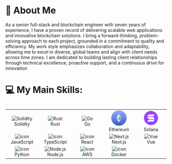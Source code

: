 # 💫 About Me
As a senior full-stack and blockchain engineer with seven years of experience, I have a proven record of delivering scalable web applications and innovative blockchain solutions.
I bring a forward-thinking, problem-solving approach to each project, grounded in a commitment to quality and efficiency. My work style emphasizes collaboration and adaptability, allowing me to excel in diverse, global teams and align with client needs across time zones.
I am dedicated to building lasting client relationships through technical excellence, proactive support, and a continuous drive for innovation


# 💻 My Main Skills:
<div style="display: flex; align-items: flex-start; align: center">
<table align="center">
    <tr>
        <td align="center" width="96">
            <img src="https://skillicons.dev/icons?i=solidity" width="48" height="48" alt="Solidity" />
            <br>Solidity
        </td>
        <td align="center" width="96">
            <img src="https://skillicons.dev/icons?i=rust" width="48" height="48" alt="Rust" />
            <br>Rust
        </td>
        <td align="center" width="96">
            <img src="https://skillicons.dev/icons?i=go" width="48" height="48" alt="Go" />
            <br>Go
        </td> 
        <td align="center" width="96">
            <img src="./assets/ethereum.png" width="48" height="48" alt="ethereum" />
            <br>Ethereum
        </td>    
        <td align="center" width="96">
            <img src="./assets/solana.png" width="48" height="48" alt="ethereum" />
            <br>Solana
        </td>              
    </tr>
    <tr>
        <td align="center" width="96">
            <img src="https://techstack-generator.vercel.app/js-icon.svg" alt="icon" width="48" height="48" />
            <br>JavaScript
        </td> 
        <td align="center" width="96">
            <img src="https://techstack-generator.vercel.app/ts-icon.svg" alt="icon" width="48" height="48" />
            <br>TypeScript
        </td> 
        <td align="center" width="96">
            <img src="https://techstack-generator.vercel.app/react-icon.svg" alt="icon" width="48" height="48" />
            <br>React
        </td> 
         <td align="center" width="96">
            <img src="https://skillicons.dev/icons?i=nextjs" width="48" height="48" alt="Next.js" />
            <br>Next.js
        </td>
        <td align="center" width="96">
            <img src="https://skillicons.dev/icons?i=vue" width="48" height="48" alt="Vue" />
            <br>Vue
        </td>              
    </tr>
    <tr>
        <td align="center" width="96">
            <img src="https://techstack-generator.vercel.app/python-icon.svg" alt="icon" width="48" height="48" />
            <br>Python
        </td>
        <td align="center" width="96">
            <img src="https://skillicons.dev/icons?i=nodejs" width="48" height="48" alt="Node.js" />
            <br>Node.js
        </td> 
        <td align="center" width="96">
            <img src="https://techstack-generator.vercel.app/aws-icon.svg" alt="icon" width="48" height="48" />
            <br>AWS
        </td>
        <td align="center" width="96">
            <img src="https://techstack-generator.vercel.app/docker-icon.svg" alt="icon" width="48" height="48" />
            <br>Docker
        </td>  
    </tr>
</table>
<br><br>
</div>
